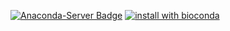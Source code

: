 [![Anaconda-Server Badge](https://anaconda.org/bioconda/bioconductor-fccac/badges/downloads.svg)](https://anaconda.org/bioconda/bioconductor-fccac)
[![install with bioconda](https://img.shields.io/badge/install%20with-bioconda-brightgreen.svg?style=flat)](http://bioconda.github.io/recipes/bioconductor-fccac/README.html)
